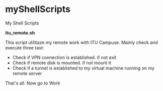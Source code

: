 # myShellScripts
My Shell Scripts

**itu_remote.sh**

This script utilitaze my remote work with ITU Campuse. Mainly check and execute three tast:

- Check if VPN connection is established. if not exit 
- Check if remote disk is mounted. if not mount it
- Check if a tunnel is established to my virtual machine running on my remote server

That's all. Now go to Work

